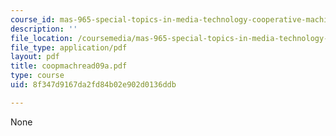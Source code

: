 ```yaml
---
course_id: mas-965-special-topics-in-media-technology-cooperative-machines-fall-2003
description: ''
file_location: /coursemedia/mas-965-special-topics-in-media-technology-cooperative-machines-fall-2003/8f347d9167da2fd84b02e902d0136ddb_coopmachread09a.pdf
file_type: application/pdf
layout: pdf
title: coopmachread09a.pdf
type: course
uid: 8f347d9167da2fd84b02e902d0136ddb

---
```

None